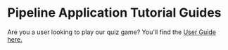 # Pipeline Application Tutorial Guides 

Are you a user looking to play our quiz game? You'll find the [User Guide here.](https://christophernixon.github.io/DevOps-Pipeline-sweng/docs/user)
